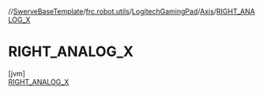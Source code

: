 //[SwerveBaseTemplate](../../../../../index.md)/[frc.robot.utils](../../../index.md)/[LogitechGamingPad](../../index.md)/[Axis](../index.md)/[RIGHT_ANALOG_X](index.md)

# RIGHT_ANALOG_X

[jvm]\
[RIGHT_ANALOG_X](index.md)
